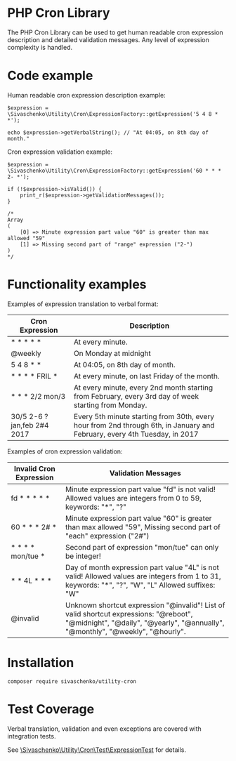 # PHP Cron Library

The PHP Cron Library can be used to get human readable cron expression description and detailed validation messages.
Any level of expression complexity is handled.

# Code example

Human readable cron expression description example:

    $expression = \Sivaschenko\Utility\Cron\ExpressionFactory::getExpression('5 4 8 * *');
    
    echo $expression->getVerbalString(); // "At 04:05, on 8th day of month."
    
Cron expression validation example:

    $expression = \Sivaschenko\Utility\Cron\ExpressionFactory::getExpression('60 * * * 2- *');
    
    if (!$expression->isValid()) {
        print_r($expression->getValidationMessages());
    }
    
    /*
    Array
    (
        [0] => Minute expression part value "60" is greater than max allowed "59"
        [1] => Missing second part of "range" expression ("2-")
    )
    */

# Functionality examples

Examples of expression translation to verbal format:

| Cron Expression | Description |
|---|---|
|  * * * * * |  At every minute. |
| @weekly  | On Monday at midnight  | 
| 5 4 8 * * | At 04:05, on 8th day of month. |
| * * * * FRIL * | At every minute, on last Friday of the month. |
| * * * 2/2 mon/3 | At every minute, every 2nd month starting from February, every 3rd day of week starting from Monday. |
| 30/5 2-6 ? jan,feb 2#4 2017 | Every 5th minute starting from 30th, every hour from 2nd through 6th, in January and February, every 4th Tuesday, in 2017 |

Examples of cron expression validation:

| Invalid Cron Expression | Validation Messages |
|---|---|
| fd * * * * * | Minute expression part value "fd" is not valid! Allowed values are integers from 0 to 59, keywords: "*", "?" |
| 60 * * * 2# * |  Minute expression part value "60" is greater than max allowed "59", Missing second part of "each" expression ("2#") |
| * * * * mon/tue * | Second part of expression "mon/tue" can only be integer! |
| * * 4L * * * | Day of month expression part value "4L" is not valid! Allowed values are integers from 1 to 31, keywords: "*", "?", "W", "L" Allowed suffixes: "W" |
| @invalid | Unknown shortcut expression "@invalid"! List of valid shortcut expressions: "@reboot", "@midnight", "@daily", "@yearly", "@annually", "@monthly", "@weekly", "@hourly". |

# Installation

    composer require sivaschenko/utility-cron
    
# Test Coverage

Verbal translation, validation and even exceptions are covered with integration tests.

See [\Sivaschenko\Utility\Cron\Test\ExpressionTest](//github.com/sivaschenko/utility-cron/blob/master/Sivaschenko/Utility/Cron/Test/ExpressionTest.php) for details.